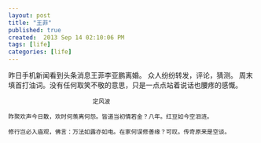 ```yaml
---
layout: post
title: "王菲"
published: true
created:  2013 Sep 14 02:10:06 PM
tags: [life]
categories: [life]
---
```


昨日手机新闻看到头条消息王菲李亚鹏离婚。
众人纷纷转发，评论，猜测。
周末填首打油词。没有任何取笑不敬的意思，只是一点点站着说话也腰疼的感慨。

                            定风波

    昨聚欢声今日散，欢时何羡离何怨。皆道当初情若金？八年。红豆如今空泪涟。

    修行岂必入庙观，佛言：万法如露亦如电。在家何误修善缘？可叹。传奇原来是空谈。

